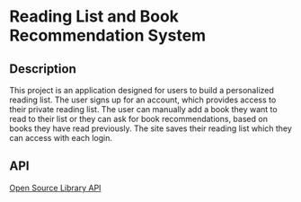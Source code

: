 # Reading List and Book Recommendation System 

## Description
This project is an application designed for users to build a personalized reading list. The user signs up for an account, which provides access to their private reading list. The user can manually add a book they want to read to their list or they can ask for book recommendations, based on books they have read previously. The site saves their reading list which they can access with each login.

## API 
[Open Source Library API](https://openlibrary.org/developers/api)